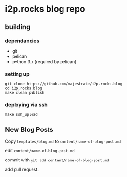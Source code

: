 # i2p.rocks blog repo #

## building ##

### dependancies ###

* git
* pelican
* python 3.x (required by pelican)

### setting up ###

    git clone https://github.com/majestrate/i2p.rocks.blog
    cd i2p.rocks.blog
    make clean publish

### deploying via ssh ###

    make ssh_upload

## New Blog Posts ##

Copy `templates/blog.md` to `content/name-of-blog-post.md`

edit `content/name-of-blog-post.md`

commit with `git add content/name-of-blog-post.md`

add pull request.
